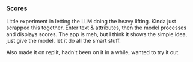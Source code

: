 ### Scores

Little experiment in letting the LLM doing the heavy lifting. Kinda just scrapped this together.
Enter text & attributes, then the model processes and displays scores. The app is meh, but I think it shows the simple idea, just give the model, let it do all the smart stuff.

Also made it on replit, hadn't been on it in a while, wanted to try it out.
